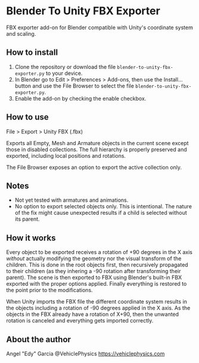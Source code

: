 
# Blender To Unity FBX Exporter

FBX exporter add-on for Blender compatible with Unity's coordinate system and scaling.

## How to install

1. Clone the repository or download the file `blender-to-unity-fbx-exporter.py` to your device.
2. In Blender go to Edit > Preferences > Add-ons, then use the Install… button and use the File Browser to select the file `blender-to-unity-fbx-exporter.py`.
3. Enable the add-on by checking the enable checkbox.

## How to use

File > Export > Unity FBX (.fbx)

Exports all Empty, Mesh and Armature objects in the current scene except those in disabled collections. The full hierarchy is properly preserved and exported, including local positions and rotations.

The File Browser exposes an option to export the active collection only.

## Notes

- Not yet tested with armatures and animations.
- No option to export selected objects only. This is intentional. The nature of the fix might cause unexpected results if a child is selected without its parent.

## How it works

Every object to be exported receives a rotation of +90 degrees in the X axis _without_ actually modifying the geometry nor the visual transform of the children. This is done in the root objects first, then recursively propagated to their children (as they inhering a -90 rotation after transforming their parent). The scene is then exported to FBX using Blender's built-in FBX exported with the proper options applied. Finally everything is restored to the point prior to the modifications.

When Unity imports the FBX file the different coordinate system results in the objects including a rotation of -90 degrees applied in the X axis. As the objects in the FBX already have a rotation of X+90, then the unwanted rotation is canceled and everything gets imported correctly.

## About the author

Angel "Edy" Garcia
@VehiclePhysics
https://vehiclephysics.com
